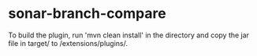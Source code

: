 sonar-branch-compare
====================
To build the plugin, run 'mvn clean install' in the directory and copy the jar file in target/ to <sonar-server>/extensions/plugins/.
